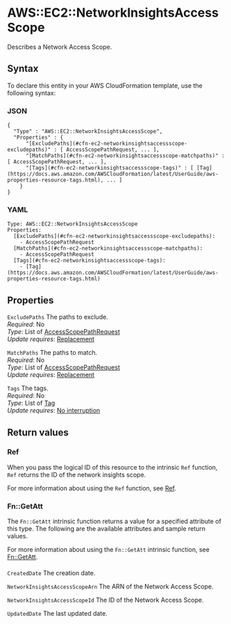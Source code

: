 # AWS::EC2::NetworkInsightsAccessScope<a name="aws-resource-ec2-networkinsightsaccessscope"></a>

Describes a Network Access Scope\.

## Syntax<a name="aws-resource-ec2-networkinsightsaccessscope-syntax"></a>

To declare this entity in your AWS CloudFormation template, use the following syntax:

### JSON<a name="aws-resource-ec2-networkinsightsaccessscope-syntax.json"></a>

```
{
  "Type" : "AWS::EC2::NetworkInsightsAccessScope",
  "Properties" : {
      "[ExcludePaths](#cfn-ec2-networkinsightsaccessscope-excludepaths)" : [ AccessScopePathRequest, ... ],
      "[MatchPaths](#cfn-ec2-networkinsightsaccessscope-matchpaths)" : [ AccessScopePathRequest, ... ],
      "[Tags](#cfn-ec2-networkinsightsaccessscope-tags)" : [ [Tag](https://docs.aws.amazon.com/AWSCloudFormation/latest/UserGuide/aws-properties-resource-tags.html), ... ]
    }
}
```

### YAML<a name="aws-resource-ec2-networkinsightsaccessscope-syntax.yaml"></a>

```
Type: AWS::EC2::NetworkInsightsAccessScope
Properties: 
  [ExcludePaths](#cfn-ec2-networkinsightsaccessscope-excludepaths): 
    - AccessScopePathRequest
  [MatchPaths](#cfn-ec2-networkinsightsaccessscope-matchpaths): 
    - AccessScopePathRequest
  [Tags](#cfn-ec2-networkinsightsaccessscope-tags): 
    - [Tag](https://docs.aws.amazon.com/AWSCloudFormation/latest/UserGuide/aws-properties-resource-tags.html)
```

## Properties<a name="aws-resource-ec2-networkinsightsaccessscope-properties"></a>

`ExcludePaths`  <a name="cfn-ec2-networkinsightsaccessscope-excludepaths"></a>
The paths to exclude\.  
*Required*: No  
*Type*: List of [AccessScopePathRequest](aws-properties-ec2-networkinsightsaccessscope-accessscopepathrequest.md)  
*Update requires*: [Replacement](https://docs.aws.amazon.com/AWSCloudFormation/latest/UserGuide/using-cfn-updating-stacks-update-behaviors.html#update-replacement)

`MatchPaths`  <a name="cfn-ec2-networkinsightsaccessscope-matchpaths"></a>
The paths to match\.  
*Required*: No  
*Type*: List of [AccessScopePathRequest](aws-properties-ec2-networkinsightsaccessscope-accessscopepathrequest.md)  
*Update requires*: [Replacement](https://docs.aws.amazon.com/AWSCloudFormation/latest/UserGuide/using-cfn-updating-stacks-update-behaviors.html#update-replacement)

`Tags`  <a name="cfn-ec2-networkinsightsaccessscope-tags"></a>
The tags\.  
*Required*: No  
*Type*: List of [Tag](https://docs.aws.amazon.com/AWSCloudFormation/latest/UserGuide/aws-properties-resource-tags.html)  
*Update requires*: [No interruption](https://docs.aws.amazon.com/AWSCloudFormation/latest/UserGuide/using-cfn-updating-stacks-update-behaviors.html#update-no-interrupt)

## Return values<a name="aws-resource-ec2-networkinsightsaccessscope-return-values"></a>

### Ref<a name="aws-resource-ec2-networkinsightsaccessscope-return-values-ref"></a>

When you pass the logical ID of this resource to the intrinsic `Ref` function, `Ref` returns the ID of the network insights scope\.

For more information about using the `Ref` function, see [Ref](https://docs.aws.amazon.com/AWSCloudFormation/latest/UserGuide/intrinsic-function-reference-ref.html)\.

### Fn::GetAtt<a name="aws-resource-ec2-networkinsightsaccessscope-return-values-fn--getatt"></a>

The `Fn::GetAtt` intrinsic function returns a value for a specified attribute of this type\. The following are the available attributes and sample return values\.

For more information about using the `Fn::GetAtt` intrinsic function, see [Fn::GetAtt](https://docs.aws.amazon.com/AWSCloudFormation/latest/UserGuide/intrinsic-function-reference-getatt.html)\.

#### <a name="aws-resource-ec2-networkinsightsaccessscope-return-values-fn--getatt-fn--getatt"></a>

`CreatedDate`  <a name="CreatedDate-fn::getatt"></a>
The creation date\.

`NetworkInsightsAccessScopeArn`  <a name="NetworkInsightsAccessScopeArn-fn::getatt"></a>
The ARN of the Network Access Scope\.

`NetworkInsightsAccessScopeId`  <a name="NetworkInsightsAccessScopeId-fn::getatt"></a>
The ID of the Network Access Scope\.

`UpdatedDate`  <a name="UpdatedDate-fn::getatt"></a>
The last updated date\.